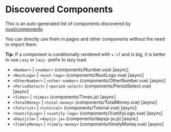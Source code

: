 # Discovered Components

This is an auto-generated list of components discovered by [nuxt/components](https://github.com/nuxt/components).

You can directly use them in pages and other components without the need to import them.

**Tip:** If a component is conditionally rendered with `v-if` and is big, it is better to use `Lazy` or `lazy-` prefix to lazy load.

- `<Number>` | `<number>` (components/Number.vue) [async]
- `<NuxtLogo>` | `<nuxt-logo>` (components/NuxtLogo.vue) [async]
- `<OtherNumber>` | `<other-number>` (components/OtherNumber.vue) [async]
- `<PeriodSelect>` | `<period-select>` (components/PeriodSelect.vue) [async]
- `<Times>` | `<times>` (components/Times.js) [async]
- `<TotalMoney>` | `<total-money>` (components/TotalMoney.vue) [async]
- `<Tutorial>` | `<tutorial>` (components/Tutorial.vue) [async]
- `<VuetifyLogo>` | `<vuetify-logo>` (components/VuetifyLogo.vue) [async]
- `<DaysjsJa>` | `<daysjs-ja>` (components/daysjs-ja.js) [async]
- `<TimelyMoney>` | `<timely-money>` (components/timelyMoney.vue) [async]
